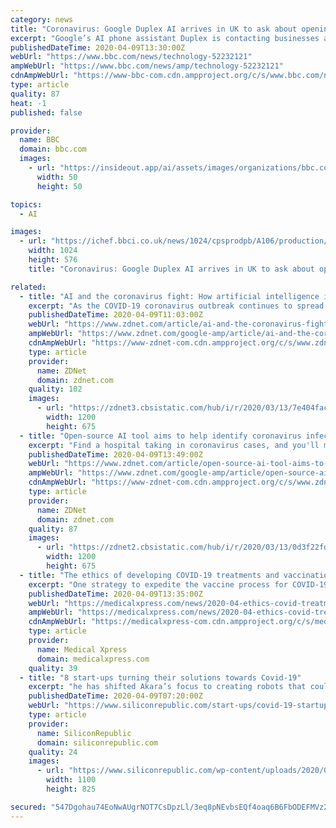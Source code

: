 ```yaml
---
category: news
title: "Coronavirus: Google Duplex AI arrives in UK to ask about opening hours"
excerpt: "Google’s AI phone assistant Duplex is contacting businesses across the UK and asking them what their coronavirus business hours are. It is using the responses to update company listings shown on Google Search and Google Maps. The Duplex AI assistant can be used by people in the US and New Zealand to make restaurant bookings and other ..."
publishedDateTime: 2020-04-09T13:30:00Z
webUrl: "https://www.bbc.com/news/technology-52232121"
ampWebUrl: "https://www.bbc.com/news/amp/technology-52232121"
cdnAmpWebUrl: "https://www-bbc-com.cdn.ampproject.org/c/s/www.bbc.com/news/amp/technology-52232121"
type: article
quality: 87
heat: -1
published: false

provider:
  name: BBC
  domain: bbc.com
  images:
    - url: "https://insideout.app/ai/assets/images/organizations/bbc.com-50x50.jpg"
      width: 50
      height: 50

topics:
  - AI

images:
  - url: "https://ichef.bbci.co.uk/news/1024/cpsprodpb/A106/production/_111722214_google_assistant_button.jpg"
    width: 1024
    height: 576
    title: "Coronavirus: Google Duplex AI arrives in UK to ask about opening hours"

related:
  - title: "AI and the coronavirus fight: How artificial intelligence is taking on COVID-19"
    excerpt: "As the COVID-19 coronavirus outbreak continues to spread across the globe, companies and researchers are looking to use artificial intelligence as a way of addressing the ... turning COVID-Net from a technical implementation to a system that can be used by healthcare workers. It's also now developing a neural network for risk-stratifying ..."
    publishedDateTime: 2020-04-09T11:03:00Z
    webUrl: "https://www.zdnet.com/article/ai-and-the-coronavirus-fight-how-artificial-intelligence-is-taking-on-covid-19/"
    ampWebUrl: "https://www.zdnet.com/google-amp/article/ai-and-the-coronavirus-fight-how-artificial-intelligence-is-taking-on-covid-19/"
    cdnAmpWebUrl: "https://www-zdnet-com.cdn.ampproject.org/c/s/www.zdnet.com/google-amp/article/ai-and-the-coronavirus-fight-how-artificial-intelligence-is-taking-on-covid-19/"
    type: article
    provider:
      name: ZDNet
      domain: zdnet.com
    quality: 102
    images:
      - url: "https://zdnet3.cbsistatic.com/hub/i/r/2020/03/13/7e404fac-4532-4237-8f10-91e709d6b15b/thumbnail/1200x675/80e3fc902fe3c9d6aba28b44aa664ac0/20200313-tiernan-karen-corona.png"
        width: 1200
        height: 675
  - title: "Open-source AI tool aims to help identify coronavirus infections"
    excerpt: "Find a hospital taking in coronavirus cases, and you'll most likely find departments often in need of more staff and without enough testing kits. Now one Canadian AI startup is hoping to develop tools that will automatically detect COVID-19 infections from X-rays, and help guide medical professionals on how seriously the infection has taken hold."
    publishedDateTime: 2020-04-09T13:49:00Z
    webUrl: "https://www.zdnet.com/article/open-source-ai-tool-aims-to-help-identify-coronavirus-infections/"
    ampWebUrl: "https://www.zdnet.com/google-amp/article/open-source-ai-tool-aims-to-help-identify-coronavirus-infections/"
    cdnAmpWebUrl: "https://www-zdnet-com.cdn.ampproject.org/c/s/www.zdnet.com/google-amp/article/open-source-ai-tool-aims-to-help-identify-coronavirus-infections/"
    type: article
    provider:
      name: ZDNet
      domain: zdnet.com
    quality: 87
    images:
      - url: "https://zdnet2.cbsistatic.com/hub/i/r/2020/03/13/0d3f22fd-6dcd-48d4-854e-c546e8aed8c5/thumbnail/1200x675/7142d5c50785c3a5cd999938c9268465/covid19-preparations-how-to-make-remote-5e6b66a2cf0d880001187a5b-1-mar-13-2020-12-35-53-poster.jpg"
        width: 1200
        height: 675
  - title: "The ethics of developing COVID-19 treatments and vaccination"
    excerpt: "One strategy to expedite the vaccine process for COVID-19 is turning to the power of artificial intelligence (AI). London's colleague, Carnegie Mellon professor David Danks, looks at the intersection of ethics and machine learning. He's seeing no shortage of worldwide suggestions of how AI may play a role in helping to find quick treatments and ..."
    publishedDateTime: 2020-04-09T13:35:00Z
    webUrl: "https://medicalxpress.com/news/2020-04-ethics-covid-treatments-vaccination.html"
    ampWebUrl: "https://medicalxpress.com/news/2020-04-ethics-covid-treatments-vaccination.amp"
    cdnAmpWebUrl: "https://medicalxpress-com.cdn.ampproject.org/c/s/medicalxpress.com/news/2020-04-ethics-covid-treatments-vaccination.amp"
    type: article
    provider:
      name: Medical Xpress
      domain: medicalxpress.com
    quality: 39
  - title: "8 start-ups turning their solutions towards Covid-19"
    excerpt: "he has shifted Akara’s focus to creating robots that could potentially bathe a room in UV light to kill bacteria and limit the spread of the virus. After raising $56m in in October 2019, Healx has now turned some of its attention to the ongoing Covid-19 crisis. The Cambridge University-based AI start-up typically uses its technology to ..."
    publishedDateTime: 2020-04-09T07:20:00Z
    webUrl: "https://www.siliconrepublic.com/start-ups/covid-19-startup-solutions-coronavirus-entrepreneurs"
    type: article
    provider:
      name: SiliconRepublic
      domain: siliconrepublic.com
    quality: 24
    images:
      - url: "https://www.siliconrepublic.com/wp-content/uploads/2020/04/ppe.png"
        width: 1100
        height: 825

secured: "547Dgohau74EoNwAUgrNOT7CsDpzLl/3eq8pNEvbsEQf4oaq6B6FbODEFMVz2p7rB0VgrqBhqNCKN+DEbnAZcCvo5WsY9KKZysrvqlli6nOA/tXg8WgoeEabJtyRL/PC/Exirx/JI6LcUQVExdy1id9Lxx+mZ/up265gbKHjuRFn4I8+i7NUPVw4MbTCKytIU8UxZ3f5HrtsdMkYDZN0hoZ4LP9roFi01wfymjuaJYd52WXtKIus+s26TRCVLVCmUcuhmi2jNip+YT4KtyORdzVfijoJXZH1FAGboPNayk7ZnBgol65O+HlSAlPyDDdu;iKSs5QHWQYsYHspQ4OApxg=="
---
```


